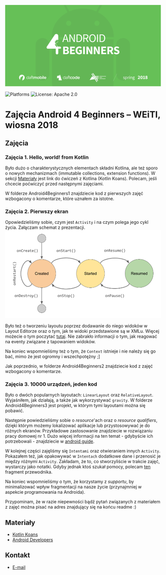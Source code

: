 [![Android 4 Beginners Spring 2018](assets/logo.png)](https://github.com/DaftMobile/android4beginners_2018)

![Platforms](https://img.shields.io/badge/platforms-Android-green.svg)
![License: Apache 2.0](https://img.shields.io/badge/License-Apache%202.0-blue.svg)

# Zajęcia Android 4 Beginners – WEiTI, wiosna 2018

## Zajęcia

### Zajęcia 1. Hello, world! from Kotlin

Było dużo o charakterystycznych elementach składni Kotlina, ale też sporo o nowych mechanizmach (immutable collections, extension functions). W sekcji [Materiały](#Materiały) jest link do ćwiczeń z Kotlina (Kotlin Koans). Polecam, jeśli chcecie poćwiczyć przed następnymi zajęciami.

W folderze Android4Beginners1 znajdziecie kod z pierwszych zajęć wzbogacony o komentarze, które uznałem za istotne.

### Zajęcia 2. Pierwszy ekran

Opowiedzieliśmy sobie, czym jest `Activity` i na czym polega jego cykl życia. Załączam schemat z prezentacji.
![Activity lifecycle](assets/lifecycle.png)

Było też o tworzeniu layoutu poprzez dodawanie do niego widoków w Layout Editorze oraz o tym, jak te widoki przedstawione są w XMLu. Więcej możecie o tym poczytać [tutaj](https://developer.android.com/training/basics/firstapp/building-ui.html). Nie zabrakło informacji o tym, jak reagować na eventy związane z tapowaniem widoków. 

Na koniec wspomnieliśmy też o tym, że `Context` istnieje i nie należy się go bać, mimo że jest ogromny i wszechpotężny ;]

Jak poprzednio, w folderze Android4Beginners2 znajdziecie kod z zajęć wzbogacony o komentarze.

### Zajęcia 3. 10000 urządzeń, jeden kod

Było o dwóch popularnych layoutach: `LinearLayout` oraz `RelativeLayout`. Wyjaśniłem, jak działają, a także jak wykorzystywać `gravity`. W folderze Android4Beginners3 jest projekt, w którym tymi layoutami można się pobawić.

Następnie powiedzieliśmy sobie o *resource*'ach oraz o *resource qualifiers*, dzięki którym możemy lokalizować aplikacje lub przystosowywać je do różnych ekranów. Przykładowe zastosowanie znajdziecie w rozwiązaniu pracy domowej nr 1. Dużo więcej informacji na ten temat - gdybyście ich potrzebowali - znajdziecie w [android guide](https://developer.android.com/guide/topics/resources/index.html).

W kolejnej części zajęliśmy się `Intentami` oraz otwieraniem innych `Activity`. Pokazałem też, jak opakowywać w `Intentach` dodatkowe dane i przenosić je między różnymi `Activity`. Zakładam, że to, co stworzyliście w trakcie zajęć, wystarczy jako notatki. Gdyby jednak ktoś szukał pomocy, polecam [ten](https://developer.android.com/training/basics/firstapp/starting-activity.html#kotlin) fragment przewodnika.

Na koniec wspomnieliśmy o tym, że korzystamy z *supportu*, by minimalizować wpływ fragmentacji na nasze życie (przynajmniej w aspekcie programowania na Androida).

Przypominam, że w razie niepewności bądź pytań związanych z materiałem z zajęć można pisać na adres znajdujący się na końcu readme :)

## Materiały

- [Kotlin Koans](http://kotlinlang.org/docs/tutorials/koans.html)
- [Android Developers](https://developer.android.com/index.html)

## Kontakt

- [E-mail](mailto:konrad.kowalewski@daftcode.pl)
